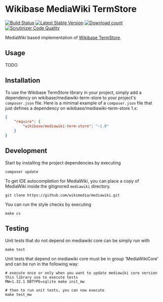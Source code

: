 # Wikibase MediaWiki TermStore

[![Build Status](https://travis-ci.org/wmde/mediawiki-term-store.svg?branch=master)](https://travis-ci.org/wmde/mediawiki-term-store)
[![Latest Stable Version](https://poser.pugx.org/wikibase/mediawiki-term-store/version.png)](https://packagist.org/packages/wikibase/mediawiki-term-store)
[![Download count](https://poser.pugx.org/wikibase/mediawiki-term-store/d/total.png)](https://packagist.org/packages/wikibase/mediawiki-term-store)
[![Scrutinizer Code Quality](https://scrutinizer-ci.com/g/wmde/mediawiki-term-store/badges/quality-score.png?b=master)](https://scrutinizer-ci.com/g/wmde/mediawiki-term-store/?branch=master)

MediaWiki based implementation of [Wikibase TermStore](https://github.com/wmde/wikibase-term-store).

## Usage

TODO

## Installation

To use the Wikibase TermStore library in your project, simply add a dependency on wikibase/mediawiki-term-store
to your project's `composer.json` file. Here is a minimal example of a `composer.json`
file that just defines a dependency on wikibase/mediawiki-term-store 1.x:

```json
{
    "require": {
        "wikibase/mediawiki-term-store": "~1.0"
    }
}
```

## Development

Start by installing the project dependencies by executing

    composer update

To get IDE autocompletion for MediaWiki, you can place a copy of MediaWiki inside the gitignored `mediawiki` directory.

    git clone https://github.com/wikimedia/mediawiki.git

You can run the style checks by executing

    make cs

## Testing

Unit tests that do not depend on mediawiki core can be simply run with

	make test

Unit tests that depend on mediawiki core must be in group 'MediaWikiCore' and can be run in the following way:

	# execute once or only when you want to update mediawiki core version this library use to execute tests
	MW=1.32.1 DBTYPE=sqlite make init_mw

	# then to run unit tests, you can now execute
	make test_mw
